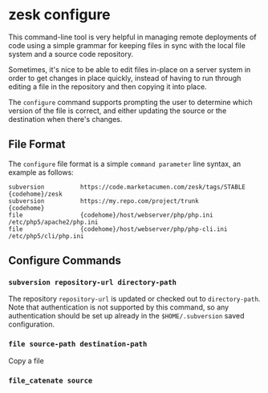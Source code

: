 # zesk configure

This command-line tool is very helpful in managing remote deployments of code using a simple grammar for keeping files in sync with the local file system and a source code repository.

Sometimes, it's nice to be able to edit files in-place on a server system in order to get changes in place quickly, instead of having to run through editing a file in the repository and then copying it into place. 

The `configure` command supports prompting the user to determine which version of the file is correct, and either updating the source or the destination when there's changes.

## File Format

The `configure` file format is a simple `command parameter` line syntax, an example as follows:

	subversion			https://code.marketacumen.com/zesk/tags/STABLE		{codehome}/zesk
	subversion			https://my.repo.com/project/trunk					{codehome}
	file				{codehome}/host/webserver/php/php.ini				/etc/php5/apache2/php.ini
	file				{codehome}/host/webserver/php/php-cli.ini			/etc/php5/cli/php.ini

## Configure Commands

### `subversion repository-url directory-path`

The repository `repository-url` is updated or checked out to `directory-path`. Note that authentication is not supported by this command, so any authentication should be set up already in the `$HOME/.subversion` saved configuration.

### `file source-path destination-path`

Copy a file 

### `file_catenate source`